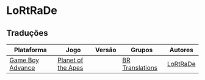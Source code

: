 # LoRtRaDe

## Traduções

| Plataforma | Jogo | Versão | Grupos | Autores |
| ----------- | ----------- | ----------- | ----------- | ----------- |
| [Game Boy Advance](../../traducoes/game-boy-advance/) | [Planet of the Apes](../../traducoes/game-boy-advance/planet-of-the-apes_lortrade/) |  | [BR Translations](../../grupos/br-translations/) | [LoRtRaDe](../../autores/lortrade/) |